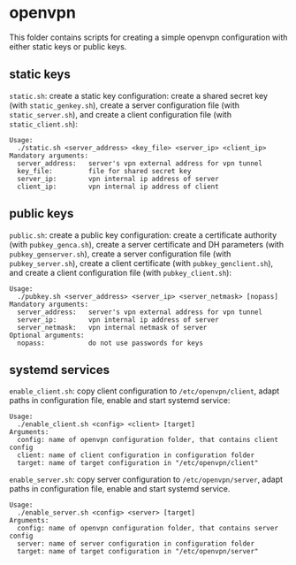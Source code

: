 # openvpn

This folder contains scripts for creating a simple openvpn configuration with
either static keys or public keys.

## static keys

`static.sh`: create a static key configuration: create a shared secret key
(with `static_genkey.sh`), create a server configuration file (with
`static_server.sh`), and create a client configuration file (with
`static_client.sh`):

```
Usage:
  ./static.sh <server_address> <key_file> <server_ip> <client_ip>
Mandatory arguments:
  server_address:   server's vpn external address for vpn tunnel
  key_file:         file for shared secret key
  server_ip:        vpn internal ip address of server
  client_ip:        vpn internal ip address of client
```

## public keys

`public.sh`: create a public key configuration: create a certificate authority
(with `pubkey_genca.sh`), create a server certificate and DH parameters (with
`pubkey_genserver.sh`), create a server configuration file (with
`pubkey_server.sh`), create a client certificate (with `pubkey_genclient.sh`),
and create a client configuration file (with `pubkey_client.sh`):

```
Usage:
  ./pubkey.sh <server_address> <server_ip> <server_netmask> [nopass]
Mandatory arguments:
  server_address:   server's vpn external address for vpn tunnel
  server_ip:        vpn internal ip address of server
  server_netmask:   vpn internal netmask of server
Optional arguments:
  nopass:           do not use passwords for keys
```

## systemd services

`enable_client.sh`: copy client configuration to `/etc/openvpn/client`, adapt
paths in configuration file, enable and start systemd service:

```
Usage:
  ./enable_client.sh <config> <client> [target]
Arguments:
  config: name of openvpn configuration folder, that contains client config
  client: name of client configuration in configuration folder
  target: name of target configuration in "/etc/openvpn/client"
```

`enable_server.sh`: copy server configuration to `/etc/openvpn/server`, adapt
paths in configuration file, enable and start systemd service.

```
Usage:
  ./enable_server.sh <config> <server> [target]
Arguments:
  config: name of openvpn configuration folder, that contains server config
  server: name of server configuration in configuration folder
  target: name of target configuration in "/etc/openvpn/server"
```
